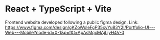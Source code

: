 # React + TypeScript + Vite

Frontend website developed following a public figma design.
Link: https://www.figma.com/design/gKZoWoleFgP35xvYu83Y2l/Portfolio-UI---Web---Mobile?node-id=0-1&p=f&t=ApAsMqxMAjLjyH4V-0